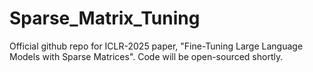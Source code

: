 # Sparse_Matrix_Tuning
Official github repo for ICLR-2025 paper, "Fine-Tuning Large Language Models with Sparse Matrices". Code will be open-sourced shortly.
